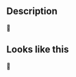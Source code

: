 ## Description

<!-- Add a short description of your changes here please -->

💁‍

## Looks like this

<!-- Insert video and/or screenshot(s) here -->

🤨
